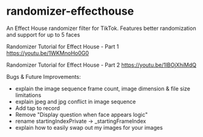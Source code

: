 # randomizer-effecthouse

An Effect House randomizer filter for TikTok. Features better randomization and support for up to 5 faces

Randomizer Tutorial for Effect House - Part 1
https://youtu.be/1WKMnoHo0G0

Randomizer Tutorial for Effect House - Part 2
https://youtu.be/1lBOjXhiMdQ


Bugs & Future Improvements:
- explain the image sequence frame count, image dimension & file size limitations
- explain jpeg and jpg conflict in image sequence
- Add tap to record
- Remove "Display question when face appears logic"
- rename startingIndexPrivate -> _startingFrameIndex
- explain how to easily swap out my images for your images

